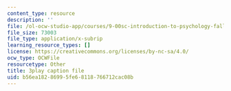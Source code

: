 ```yaml
---
content_type: resource
description: ''
file: /ol-ocw-studio-app/courses/9-00sc-introduction-to-psychology-fall-2011/b56ea18286995fe68118766712cac08b_lBU64nfe8nM.vtt
file_size: 73003
file_type: application/x-subrip
learning_resource_types: []
license: https://creativecommons.org/licenses/by-nc-sa/4.0/
ocw_type: OCWFile
resourcetype: Other
title: 3play caption file
uid: b56ea182-8699-5fe6-8118-766712cac08b
---
```

